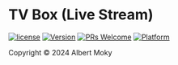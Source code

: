 # TV Box (Live Stream)

[![license](https://img.shields.io/github/license/mashape/apistatus.svg)](https://github.com/dimpart/chatbot-py/blob/master/LICENSE)
[![Version](https://img.shields.io/badge/alpha-0.1.0-red.svg)](https://github.com/dimpart/chatbot-py/wiki)
[![PRs Welcome](https://img.shields.io/badge/PRs-welcome-brightgreen.svg)](https://github.com/dimpart/chatbot-py/pulls)
[![Platform](https://img.shields.io/badge/Platform-Python%203-brightgreen.svg)](https://github.com/dimpart/chatbot-py/wiki)

Copyright &copy; 2024 Albert Moky
